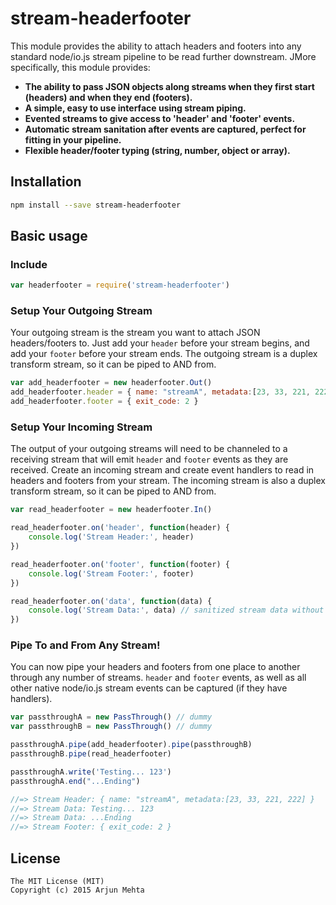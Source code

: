 # stream-headerfooter

This module provides the ability to attach headers and footers into any standard node/io.js stream pipeline to be read further downstream. JMore specifically, this module provides:

- **The ability to pass JSON objects along streams when they first start (headers) and when they end (footers).**
- **A simple, easy to use interface using stream piping.**
- **Evented streams to give access to 'header' and 'footer' events.**
- **Automatic stream sanitation after events are captured, perfect for fitting in your pipeline.**
- **Flexible header/footer typing (string, number, object or array).**

## Installation
```bash
npm install --save stream-headerfooter
```

## Basic usage

### Include

```javascript
var headerfooter = require('stream-headerfooter')
```

### Setup Your Outgoing Stream
Your outgoing stream is the stream you want to attach JSON headers/footers to. Just add your `header` before your stream begins, and add your `footer` before your stream ends. The outgoing stream is a duplex transform stream, so it can be piped to AND from.

```javascript
var add_headerfooter = new headerfooter.Out()
add_headerfooter.header = { name: "streamA", metadata:[23, 33, 221, 222] }
add_headerfooter.footer = { exit_code: 2 }
```

### Setup Your Incoming Stream
The output of your outgoing streams will need to be channeled to a receiving stream that will emit `header` and `footer` events as they are received. Create an incoming stream and create event handlers to read in headers and footers from your stream. The incoming stream is also a duplex transform stream, so it can be piped to AND from.

```javascript
var read_headerfooter = new headerfooter.In()

read_headerfooter.on('header', function(header) {
    console.log('Stream Header:', header)
})

read_headerfooter.on('footer', function(footer) {
    console.log('Stream Footer:', footer)
})

read_headerfooter.on('data', function(data) {
    console.log('Stream Data:', data) // sanitized stream data without header and footer data in buffer
})
```

### Pipe To and From Any Stream!
You can now pipe your headers and footers from one place to another through any number of streams. `header` and `footer` events, as well as all other native node/io.js stream events can be captured (if they have handlers).

```javascript
var passthroughA = new PassThrough() // dummy
var passthroughB = new PassThrough() // dummy

passthroughA.pipe(add_headerfooter).pipe(passthroughB)
passthroughB.pipe(read_headerfooter)

passthroughA.write('Testing... 123')
passthroughA.end("...Ending")

//=> Stream Header: { name: "streamA", metadata:[23, 33, 221, 222] }
//=> Stream Data: Testing... 123
//=> Stream Data: ...Ending
//=> Stream Footer: { exit_code: 2 }
```

## License

```
The MIT License (MIT)
Copyright (c) 2015 Arjun Mehta
```